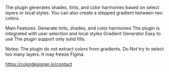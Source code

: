 The plugin generates shades, tints, and color harmonies based on select layers or local styles. You can also create a stepped gradient between two colors.

Main Features:
Generate tints, shades, and color harmonies
The plugin is integrated with user selection and local  styles
Gradient Generator
Easy to use
The plugin support only solid fills.

Notes:
The plugin do not extract colors from gradients.
Do Not try to select too many layers. It may freeze Figma.


https://colordesigner.io/contact
